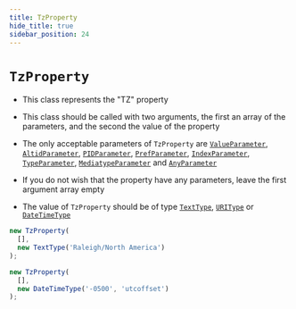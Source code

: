 ```yaml
---
title: TzProperty
hide_title: true
sidebar_position: 24
---
```


# `TzProperty`

* This class represents the "TZ" property

* This class should be called with two arguments, the first an array of the parameters, and the second the value of the property

* The only acceptable parameters of ```TzProperty``` are [`ValueParameter`](/documentation/parameters/valueparameter), [`AltidParameter`](/documentation/parameters/altidparameter), [`PIDParameter`](/documentation/parameters/pidparameter), [`PrefParameter`](/documentation/parameters/prefparameter), [`IndexParameter`](/documentation/parameters/indexparameter), [`TypeParameter`](/documentation/parameters/typeparameter), [`MediatypeParameter`](/documentation/parameters/mediatypeparameter) and [`AnyParameter`](/documentation/parameters/anyparameter)

* If you do not wish that the property have any parameters, leave the first argument array empty

* The value of ```TzProperty``` should be of type [`TextType`](/documentation/values/texttype-and-textlisttype), [`URIType`](/documentation/values/uritype) or [`DateTimeType`](/documentation/values/datetimetype)

```js
new TzProperty(
  [],
  new TextType('Raleigh/North America')
);

new TzProperty(
  [],
  new DateTimeType('-0500', 'utcoffset')
);
```


